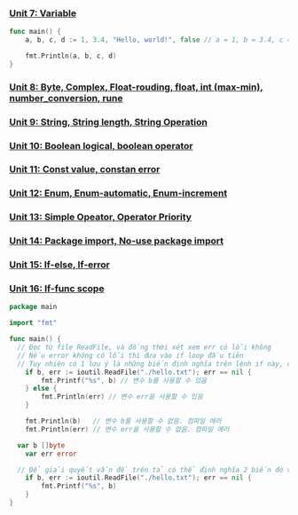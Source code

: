 ### <a href="https://github.com/huonghope/learn-go/tree/master/Unit%2007" target="_blank"> Unit 7: Variable
```go
func main() {
	a, b, c, d := 1, 3.4, "Hello, world!", false // a = 1, b = 3.4, c = "Hello, world!", d = false

	fmt.Println(a, b, c, d)
}
```
### <a href="https://github.com/huonghope/learn-go/tree/master/Unit%2008" target="_blank"> Unit 8: Byte, Complex, Float-rouding, float, int (max-min), number_conversion, rune
### <a href="https://github.com/huonghope/learn-go/tree/master/Unit%2009" target="_blank"> Unit 9: String, String length, String Operation
### <a href="https://github.com/huonghope/learn-go/tree/master/Unit%2010" target="_blank"> Unit 10: Boolean logical, boolean operator
### <a href="https://github.com/huonghope/learn-go/tree/master/Unit%2011" target="_blank"> Unit 11: Const value, constan error
### <a href="https://github.com/huonghope/learn-go/tree/master/Unit%2012" target="_blank"> Unit 12: Enum, Enum-automatic, Enum-increment
### <a href="https://github.com/huonghope/learn-go/tree/master/Unit%2013" target="_blank"> Unit 13: Simple Opeator, Operator Priority
### <a href="https://github.com/huonghope/learn-go/tree/master/Unit%2014" target="_blank"> Unit 14: Package import, No-use package import 
### <a href="https://github.com/huonghope/learn-go/tree/master/Unit%2015" target="_blank"> Unit 15: If-else, If-error
### <a href="https://github.com/huonghope/learn-go/tree/master/Unit%2016" target="_blank"> Unit 16: If-func scope
```go
package main

import "fmt"

func main() {
  // Đọc từ file ReadFile, và đồng thời xét xem err có lỗi không
  // Nếu error không có lỗi thì đưa vào if loop đầu tiên
  // Tuy nhiên có 1 lưu ý là những biến định nghĩa trên lệnh if này, chỉ sử dụng được ở trong mệnh đề if, nếu sử dụng ngoài sẽ phát sinh lỗi
	if b, err := ioutil.ReadFile("./hello.txt"); err == nil {
		fmt.Printf("%s", b) // 변수 b를 사용할 수 있음
	} else {
		fmt.Println(err) // 변수 err을 사용할 수 있음
	}

	fmt.Println(b)   // 변수 b를 사용할 수 없음. 컴파일 에러
	fmt.Println(err) // 변수 err을 사용할 수 없음. 컴파일 에러

  var b []byte
	var err error

  // Để giải quyết vấn đề trên tả có thể định nghĩa 2 biến đó và nhận từ thân lệnh if
	if b, err := ioutil.ReadFile("./hello.txt"); err == nil {
		fmt.Printf("%s", b)
	}
}

```